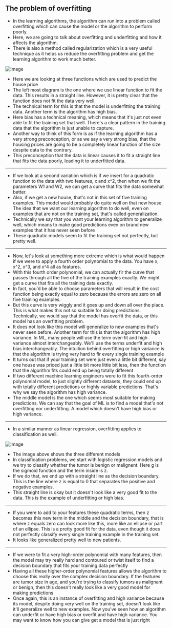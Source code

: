 ## The problem of overfitting

- In the learning algorithms, the algorithm can run into a problem called overfitting which can cause the model or the algorithm to perform poorly.
- Here, we are going to talk about overfitting and underfitting and how it affects the algorithm.
- There is also a method called regularization which is a very useful technique as it helps us reduce the overfitting problem and get the learning algorithm to work much better.

![image](https://github.com/user-attachments/assets/ef5e5339-0b4f-431c-94ac-fa1245ee7234)

- Here we are looking at three functions which are used to predict the house price
- The left most diagram is the one where we use linear function to fit the data. This results in a straight line. However, it is pretty clear that the function does not fit the data very well.
- The technical term for this is that the model is underfitting the training data. Another term is the algorithm has high bias.
- Here bias has a technical meaning, which means that it's just not even able to fit the training set that well. There's a clear pattern in the training data that the algorithm is just unable to capture.
- Another way to think of this form is as if the learning algorithm has a very strong preconception, or as we say a very strong bias, that the housing prices are going to be a completely linear function of the size despite data to the contrary.
- This preconception that the data is linear causes it to fit a straight line that fits the data poorly, leading it to underfitted data.

---

- If we look at a second variation which is if we insert for a quadratic function to the data with two features, x and x^2, then when we fit the parameters W1 and W2, we can get a curve that fits the data somewhat better.
- Also, if we get a new house, that's not in this set of five training examples. This model would probably do quite well on that new house. The idea that we want our learning algorithm to do well, even on examples that are not on the training set, that's called generalization.
- Technically we say that you want your learning algorithm to generalize well, which means to make good predictions even on brand new examples that it has never seen before
- These quadratic models seem to fit the training set not perfectly, but pretty well.

---

- Now, let's look at something more extreme which is what would happen if we were to apply a fourth order polynomial to the data. You have x, x^2, x^3, and x^4 all as features.
- With this fourth order polynomial, we can actually fir the curve that passes through all the five of the training examples exactly. We might get a curve that fits all the training data exactly.
- In fact, you'd be able to choose parameters that will result in the cost function being exactly equal to zero because the errors are zero on all five training examples.
- But this curve is very wiggly and it goes up and down all over the place. This is what makes this not so suitable for doing predictions. Technically, we would say that the model has overfit the data, or this model has an overfitting problem.
- It does not look like this model will generalize to new examples that's never seen before. Another term for this is that the algorithm has high variance. In ML, many people will use the term over-fit and high variance almost interchangeably. We'll use the terms underfit and high bias interchangeably. The intuition behind overfitting or high variance is that the algorithm is trying very hard to fir every single training example
- It turns out that if your training set were just even a little bit different, say one house was priced just a little bit more little bit less, then the function that the algorithm fits could end up being totally different
- If two different machine learning engineers were to fit this fourth-order polynomial model, to just slightly different datasets, they could end up with totally different predictions or highly variable predictions. That's why we say the algorithm has high variance.
- The middle model is the one which seems most suitable for making predictions. We can say that the goal of ML is to find a model that's not overfitting nor underfitting. A model which doesn't have high bias or high variance.

--- 

- In a similar manner as linear regression, overfitting applies to classification as well.

![image](https://github.com/user-attachments/assets/55826880-9f68-4c29-8810-b2b6878865c9)

- The image above shows the three different models
- In classification problems, we start with logistic regression models and we try to classify whether the tumor is benign or malignent. Here g is the sigmoid function and the term inside is z.
- If we do that, we end up with a straight line as the decision boundary. This is the line where z is equal to 0 that separates the positive and negative examples.
- This straight line is okay but it doesn't look like a very good fit to the data. This is the example of underfitting or high bias.

---

- If you were to add to your features these quadratic terms, then z becomes this new term in the middle and the decision boundary, that is where z equals zero can look more like this, more like an ellipse or part of an ellipse. This is a pretty good fit for the data, even though it does not perfectly classify every single training example in the training set.
- It looks like generalized pretty well to new patients.

--- 

- If we were to fit a very high-order polynomial with many features, then the model may try really hard and contoured or twist itself to find a decision boundary that fits your training data perfectly
- Having all these higher-order polynomial features allows the algorithm to choose this really over the complex decision boundary. If the features are tumor size in age, and you're trying to classify tumors as malignant or benign, then this doesn't really look like a very good model for making predictions
- Once again, this is an instance of overfitting and high variance because its model, despite doing very well on the training set, doesn't look like it'll generalize well to new examples. Now you've seen how an algorithm can underfit or have high bias or overfit and have high variance. You may want to know how you can give get a model that is just right
  
